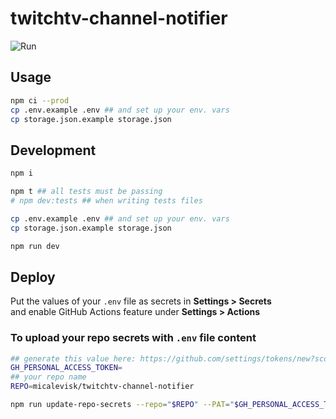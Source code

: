 # twitchtv-channel-notifier

![Run](https://github.com/micalevisk/twitchtv-channel-notifier/workflows/Run/badge.svg?event=schedule)

## Usage

```bash
npm ci --prod
cp .env.example .env ## and set up your env. vars
cp storage.json.example storage.json
```

## Development

```bash
npm i

npm t ## all tests must be passing
# npm dev:tests ## when writing tests files

cp .env.example .env ## and set up your env. vars
cp storage.json.example storage.json

npm run dev
```

## Deploy

Put the values of your `.env` file as secrets in **Settings > Secrets**  
and enable GitHub Actions feature under **Settings > Actions**

### To upload your repo secrets with `.env` file content

```bash
## generate this value here: https://github.com/settings/tokens/new?scopes=repo,admin:public_key&description=ttv-channel-notifier
GH_PERSONAL_ACCESS_TOKEN=
## your repo name
REPO=micalevisk/twitchtv-channel-notifier

npm run update-repo-secrets --repo="$REPO" --PAT="$GH_PERSONAL_ACCESS_TOKEN"
```
